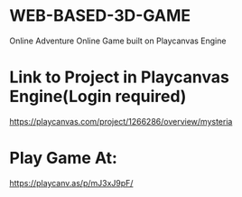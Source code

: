 # WEB-BASED-3D-GAME
Online Adventure Online Game built on Playcanvas Engine
# Link to Project in Playcanvas Engine(Login required)
https://playcanvas.com/project/1266286/overview/mysteria
# Play Game At:
https://playcanv.as/p/mJ3xJ9pF/
